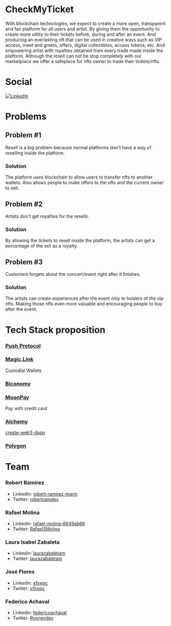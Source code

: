 # CheckMyTicket

With blockchain technologies, we expect to create a more open, transparent and fair platform for all users and artist. By giving them the opportunity to create more utility to their tickets before, during and after an event. And producing an everlasting nft that can be used in creative ways such as VIP access, meet and greets, offers, digital collectibles, access tokens, etc. And  empowering artist with royalties obtained from every trade made inside the platform. Although the resell can not be stop completely with our marketplace we offer a safeplace for nfts owner to trade their tickets/nfts.

# Social

 [![LinkedIn](https://img.shields.io/badge/LinkedIn-0077B5?style=for-the-badge&logo=linkedin&logoColor=white)](https://www.linkedin.com/company/checmyticket/)


# Problems

## Problem #1

Resell is a big problem because normal platforms don't have a way of reselling inside the platform. 

### Solution

The platform uses blockchain to allow users to transfer nfts to another wallets. Also allows people to make offers to the nfts and the current owner to sell. 

## Problem #2

Artists don't get royalties for the resells. 

### Solution

By allowing the tickets to resell inside the platform, the artists can get a percentage of the sell as a royalty. 

## Problem #3

Customers forgets about the concert/event right after it finishes. 

### Solution

The artists can create experiences after the event only to holders of the vip nfts. Making those nfts even more valuable and encouraging people to buy after the event.

# Tech Stack proposition

### [Push Protocol](https://push.org/)

### [Magic.Link](https://magic.link/)
Custodial Wallets

### [Biconomy](https://www.biconomy.io/)

### [MoonPay](https://www.moonpay.com/)

Pay with credit card

### [Alchemy](https://www.alchemy.com/)

[create-web3-dapp](https://github.com/alchemyplatform/create-web3-dapp)

### [Polygon](https://polygon.technology/)

# Team

### Robert Ramirez

- Linkedin: [robert-ramirez-marin](https://www.linkedin.com/in/robert-ramirez-marin/)
- Twitter: [robertramdev](https://twitter.com/robertramdev)

### Rafael Molina

- Linkedin: [rafael-molina-6649ab66](https://www.linkedin.com/in/rafael-molina-6649ab66)
- Twitter: [RafaelSMolina](https://twitter.com/RafaelSMolina)

### Laura Isabel Zabaleta

- Linkedin: [laurazabaletam](https://www.linkedin.com/in/laurazabaletam/)
- Twitter: [laurazabaletam](https://twitter.com/laurazabaletam)

###  José Flores

- Linkedin: [xfirepc](https://www.linkedin.com/in/xfirepc/)
- Twitter: [xfirepc](https://twitter.com/xfirepc)

###   Federico Achaval

- Linkedin: [federicoachaval](https://www.linkedin.com/in/federicoachaval/)
- Twitter: [Ryonendev](https://twitter.com/Ryonendev)

